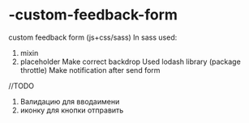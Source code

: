 # -custom-feedback-form
 custom feedback form (js+css/sass)
 In sass used:
 1. mixin
 2. placeholder
Make correct backdrop
Used lodash library (package throttle) 
Make notification after send form
   

//TODO 
1. Валидацию для вводаимени
2. иконку для кнопки отправить 
